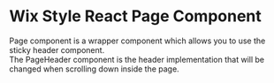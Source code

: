 # Wix Style React Page Component

Page component is a wrapper component which allows you to use the sticky header component.
<br/>
The PageHeader component is the header implementation that will be changed when scrolling down inside the page.
